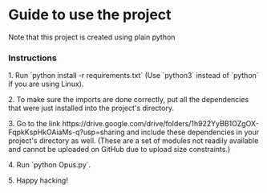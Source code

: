 <h1> Guide to use the project</h1>

<p> Note that this project is created using plain python</p>

<h3> Instructions</h3>
<p>
1. Run `python install -r requirements.txt` (Use `python3` instead of `python` if you are using Linux).</p>
<p>2. To make sure the imports are done correctly, put all the dependencies that were just installed into the project's directory.</p>
<p>3. Go to the link https://drive.google.com/drive/folders/1h922YyBB1OZgOX-FqpkKspHkOAiaMs-q?usp=sharing and include these dependencies in your project's directory as well. (These are a set of modules not readily available and cannot be uploaded on GitHub due to upload size constraints.)</p>
<p>4. Run `python Opus.py`.</p>
<p>5. Happy hacking!</p>
